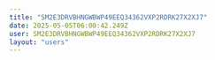 ```yaml
---
title: "SM2E3DRVBHNGWBWP49EEQ34362VXP2RDRK27X2XJ7"
date: 2025-05-05T06:00:42.249Z
user: SM2E3DRVBHNGWBWP49EEQ34362VXP2RDRK27X2XJ7
layout: "users"
---
```

    